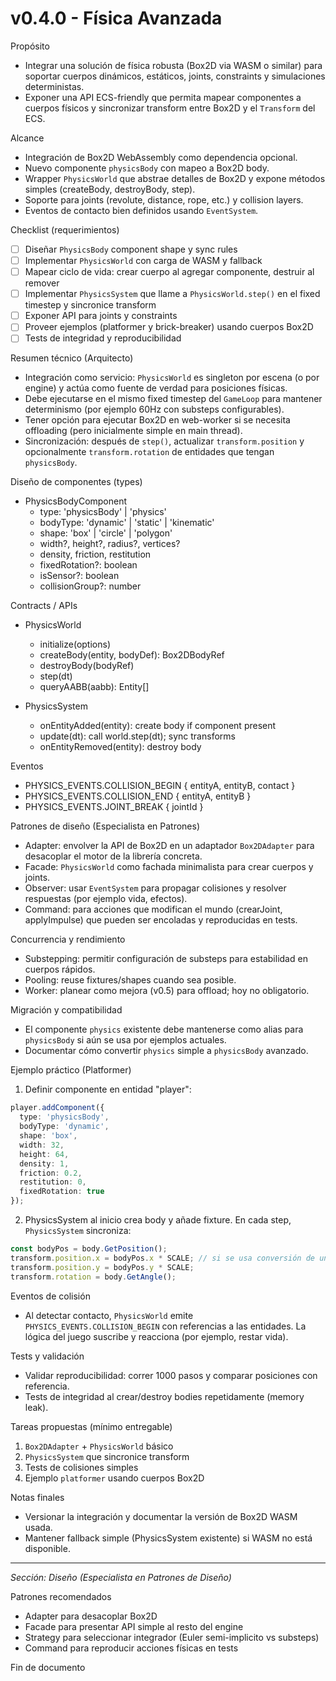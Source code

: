 # v0.4.0 - Física Avanzada

Propósito

- Integrar una solución de física robusta (Box2D via WASM o similar) para soportar cuerpos dinámicos, estáticos, joints, constraints y simulaciones deterministas.
- Exponer una API ECS-friendly que permita mapear componentes a cuerpos físicos y sincronizar transform entre Box2D y el `Transform` del ECS.

Alcance

- Integración de Box2D WebAssembly como dependencia opcional.
- Nuevo componente `physicsBody` con mapeo a Box2D body.
- Wrapper `PhysicsWorld` que abstrae detalles de Box2D y expone métodos simples (createBody, destroyBody, step).
- Soporte para joints (revolute, distance, rope, etc.) y collision layers.
- Eventos de contacto bien definidos usando `EventSystem`.

Checklist (requerimientos)

- [ ] Diseñar `PhysicsBody` component shape y sync rules
- [ ] Implementar `PhysicsWorld` con carga de WASM y fallback
- [ ] Mapear ciclo de vida: crear cuerpo al agregar componente, destruir al remover
- [ ] Implementar `PhysicsSystem` que llame a `PhysicsWorld.step()` en el fixed timestep y sincronice transform
- [ ] Exponer API para joints y constraints
- [ ] Proveer ejemplos (platformer y brick-breaker) usando cuerpos Box2D
- [ ] Tests de integridad y reproducibilidad

Resumen técnico (Arquitecto)

- Integración como servicio: `PhysicsWorld` es singleton por escena (o por engine) y actúa como fuente de verdad para posiciones físicas.
- Debe ejecutarse en el mismo fixed timestep del `GameLoop` para mantener determinismo (por ejemplo 60Hz con substeps configurables).
- Tener opción para ejecutar Box2D en web-worker si se necesita offloading (pero inicialmente simple en main thread).
- Sincronización: después de `step()`, actualizar `transform.position` y opcionalmente `transform.rotation` de entidades que tengan `physicsBody`.

Diseño de componentes (types)

- PhysicsBodyComponent
  - type: 'physicsBody' | 'physics'
  - bodyType: 'dynamic' | 'static' | 'kinematic'
  - shape: 'box' | 'circle' | 'polygon'
  - width?, height?, radius?, vertices?
  - density, friction, restitution
  - fixedRotation?: boolean
  - isSensor?: boolean
  - collisionGroup?: number

Contracts / APIs

- PhysicsWorld
  - initialize(options)
  - createBody(entity, bodyDef): Box2DBodyRef
  - destroyBody(bodyRef)
  - step(dt)
  - queryAABB(aabb): Entity[]

- PhysicsSystem
  - onEntityAdded(entity): create body if component present
  - update(dt): call world.step(dt); sync transforms
  - onEntityRemoved(entity): destroy body

Eventos

- PHYSICS_EVENTS.COLLISION_BEGIN { entityA, entityB, contact }
- PHYSICS_EVENTS.COLLISION_END { entityA, entityB }
- PHYSICS_EVENTS.JOINT_BREAK { jointId }

Patrones de diseño (Especialista en Patrones)

- Adapter: envolver la API de Box2D en un adaptador `Box2DAdapter` para desacoplar el motor de la librería concreta.
- Facade: `PhysicsWorld` como fachada minimalista para crear cuerpos y joints.
- Observer: usar `EventSystem` para propagar colisiones y resolver respuestas (por ejemplo vida, efectos).
- Command: para acciones que modifican el mundo (crearJoint, applyImpulse) que pueden ser encoladas y reproducidas en tests.

Concurrencia y rendimiento

- Substepping: permitir configuración de substeps para estabilidad en cuerpos rápidos.
- Pooling: reuse fixtures/shapes cuando sea posible.
- Worker: planear como mejora (v0.5) para offload; hoy no obligatorio.

Migración y compatibilidad

- El componente `physics` existente debe mantenerse como alias para `physicsBody` si aún se usa por ejemplos actuales.
- Documentar cómo convertir `physics` simple a `physicsBody` avanzado.

Ejemplo práctico (Platformer)

1. Definir componente en entidad "player":

```ts
player.addComponent({
  type: 'physicsBody',
  bodyType: 'dynamic',
  shape: 'box',
  width: 32,
  height: 64,
  density: 1,
  friction: 0.2,
  restitution: 0,
  fixedRotation: true
});
```

2. PhysicsSystem al inicio crea body y añade fixture. En cada step, `PhysicsSystem` sincroniza:

```ts
const bodyPos = body.GetPosition();
transform.position.x = bodyPos.x * SCALE; // si se usa conversión de unidades
transform.position.y = bodyPos.y * SCALE;
transform.rotation = body.GetAngle();
```

Eventos de colisión

- Al detectar contacto, `PhysicsWorld` emite `PHYSICS_EVENTS.COLLISION_BEGIN` con referencias a las entidades. La lógica del juego suscribe y reacciona (por ejemplo, restar vida).

Tests y validación

- Validar reproducibilidad: correr 1000 pasos y comparar posiciones con referencia.
- Tests de integridad al crear/destroy bodies repetidamente (memory leak).

Tareas propuestas (mínimo entregable)

1. `Box2DAdapter` + `PhysicsWorld` básico
2. `PhysicsSystem` que sincronice transform
3. Tests de colisiones simples
4. Ejemplo `platformer` usando cuerpos Box2D

Notas finales

- Versionar la integración y documentar la versión de Box2D WASM usada.
- Mantener fallback simple (PhysicsSystem existente) si WASM no está disponible.

---

_Sección: Diseño (Especialista en Patrones de Diseño)_

Patrones recomendados

- Adapter para desacoplar Box2D
- Facade para presentar API simple al resto del engine
- Strategy para seleccionar integrador (Euler semi-implicito vs substeps)
- Command para reproducir acciones físicas en tests

Fin de documento
